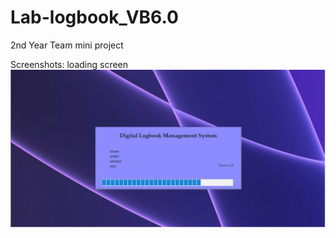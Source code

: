 # Lab-logbook_VB6.0

2nd Year Team mini project

Screenshots:
loading screen
![bootup!](./screenShots/Screenshot%20from%202023-11-05%2021-58-48.png)

<!-- Home
![home](./screenShots/Screenshot%20from%202023-11-05%2021-59-15.png) -->
